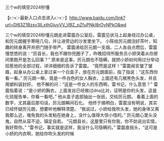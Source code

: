 三个w的填空2024秒懂


【👉👉最新入口点击进入👉👉】http://www.baidu.com/link?url=Dl63Z1Bzsv3ILxthGjuyVV_VBZ_pZfuPNkI8rOyNPkO&wd


三个w的填空2024秒懂元朗走进雷震办公室后，雷震见状马上起身绕过办公桌，和厉元朗握手寒暄几句，并让进旁边的沙发里坐下。
小陈给厉元朗泡好茶叶，知趣的转身离开并把门随手带严。
雷震递给厉元朗一支烟，二人各自点燃后，雷震慢悠悠的说：“厉县长，我也不跟你兜圈子了，昨晚招待所服务员小娇哭着从你房间里跑开是怎么回事？”
原来是这事，厉元朗也不隐瞒，就把小娇如何用过分举动招惹他的全部过程，详详细细的告诉了雷震。
“竟然是这样！”雷震闻言皱了皱眉，起身从办公桌上拿过来一个白盒子，放在厉元朗面前，指了指说：“这东西你看一看。”
厉元朗一瞅，竟是一件白色的女人胸衣，上面还有几根黑色头发，并且用塑料袋封好。
他不解的问：“这是一件女人的东西啊，雷书记，什么意思？”
雷震指着说：“是小娇的胸衣，上面发丝已经做过dna比对，证明是你的头发，这是化验报告单，你看一看吧。”
他从盒子底部抽出一张纸，交给厉元朗。
看着上面的数字，尤其最后那句话，厉元朗瞬间石化。
他终于搞明白，雷震没有明说，其实已经怀疑厉元朗，想要听他解释清楚。
“我说过，小娇给我吹头发，她的身体又离我那么近，难免我的头发粘在她身上，没什么值得大惊小怪的。”
厉元朗心里头没鬼，自然从容不迫，镇定自若。
“元朗县长，这屋里只有你我，你不妨说出实情，我好帮你。”
“雷书记，事实就是这样，我没什么可隐瞒的。”
雷震直摇头，“这可是小娇的内衣啊，她给你吹头发的时候

